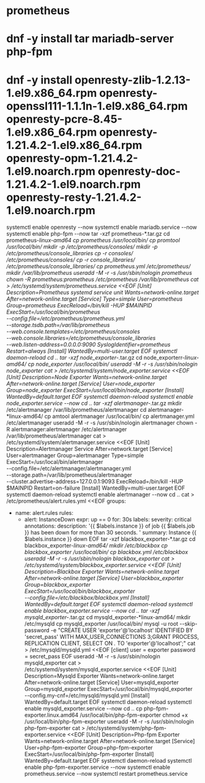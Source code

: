 # prometheus
# dnf -y install tar mariadb-server php-fpm
# dnf -y install openresty-zlib-1.2.13-1.el9.x86_64.rpm openresty-openssl111-1.1.1n-1.el9.x86_64.rpm openresty-pcre-8.45-1.el9.x86_64.rpm openresty-1.21.4.2-1.el9.x86_64.rpm openresty-opm-1.21.4.2-1.el9.noarch.rpm openresty-doc-1.21.4.2-1.el9.noarch.rpm openresty-resty-1.21.4.2-1.el9.noarch.rpm
systemctl enable openresty --now
systemctl enable mariadb.service --now
systemctl enable php-fpm --now
tar -xzf prometheus-*.tar.gz
cd prometheus-*linux-amd64
cp prometheus /usr/local/bin/
cp promtool /usr/local/bin/
mkdir -p /etc/prometheus/consoles/
mkdir -p /etc/prometheus/console_libraries
cp -r consoles/ /etc/prometheus/consoles/
cp -r console_libraries/ /etc/prometheus/console_libraries/
cp prometheus.yml /etc/prometheus/
mkdir /var/lib/prometheus
useradd -M -r -s /usr/sbin/nologin prometheus
chown -R prometheus:prometheus /etc/prometheus /var/lib/prometheus
cat > /etc/systemd/system/prometheus.service <<EOF
[Unit]
Description=Prometheus systemd service unit
Wants=network-online.target
After=network-online.target
[Service]
Type=simple
User=prometheus
Group=prometheus
ExecReload=/bin/kill -HUP $MAINPID
ExecStart=/usr/local/bin/prometheus \
--config.file=/etc/prometheus/prometheus.yml \
--storage.tsdb.path=/var/lib/prometheus \
--web.console.templates=/etc/prometheus/consoles \
--web.console.libraries=/etc/prometheus/console_libraries \
--web.listen-address=0.0.0.0:9090
SyslogIdentifier=prometheus
Restart=always
[Install]
WantedBy=multi-user.target
EOF
systemctl daemon-reload
cd ..
tar -xzf node_exporter-*.tar.gz
cd node_exporterr-*linux-amd64/
cp node_exporter /usr/local/bin/
useradd -M -r -s /usr/sbin/nologin node_exporter
cat > /etc/systemd/system/node_exporter.service <<EOF
[Unit]
Description=Node Exporter
Wants=network-online.target
After=network-online.target
[Service]
User=node_exporter
Group=node_exporter
ExecStart=/usr/local/bin/node_exporter
[Install]
WantedBy=default.target
EOF
systemctl daemon-reload
systemctl enable node_exporter.service --now
cd ..
tar -xzf alertmanager-*.tar.gz
mkdir /etc/alertmanager /var/lib/prometheus/alertmanager
cd alertmanager-*linux-amd64/
cp amtool alertmanager /usr/local/bin/
cp alertmanager.yml /etc/alertmanager
useradd -M -r -s /usr/sbin/nologin alertmanager
chown -R alertmanager:alertmanager /etc/alertmanager /var/lib/prometheus/alertmanager
cat > /etc/systemd/system/alertmanager.service <<EOF
[Unit]
Description=Alertmanager Service
After=network.target
[Service]
User=alertmanager
Group=alertmanager
Type=simple
ExecStart=/usr/local/bin/alertmanager \
         --config.file=/etc/alertmanager/alertmanager.yml \
         --storage.path=/var/lib/prometheus/alertmanager \
         --cluster.advertise-address=127.0.0.1:9093
ExecReload=/bin/kill -HUP $MAINPID
Restart=on-failure
[Install]
WantedBy=multi-user.target
EOF
systemctl daemon-reload
systemctl enable alertmanager --now
cd ..
cat > /etc/prometheus/alert.rules.yml <<EOF
groups:
- name: alert.rules
  rules:
  - alert: InstanceDown
    expr: up == 0
    for: 30s
    labels:
      severity: critical
    annotations:
      description: '{{ $labels.instance }} of job {{ $labels.job }} has been down for more than 30 seconds. '
      summary: Instance {{ $labels.instance }} down
EOF
tar -xzf blackbox_exporter-*.tar.gz
cd blackbox_exporter-*linux-amd64/
mkdir /etc/blackbox
cp blackbox_exporter /usr/local/bin/
cp blackbox.yml /etc/blackbox
useradd -M -r -s /usr/sbin/nologin blackbox_exporter
cat > /etc/systemd/system/blackbox_exporter.service <<EOF
[Unit]
Description=Blackbox Exporter
Wants=network-online.target
After=network-online.target
[Service]
User=blackbox_exporter
Group=blackbox_exporter
ExecStart=/usr/local/bin/blackbox_exporter \
         --config.file=/etc/blackbox/blackbox.yml
[Install]
WantedBy=default.target
EOF
systemctl daemon-reload
systemctl enable blackbox_exporter.service --now
cd ..
tar -xzf mysqld_exporter-*.tar.gz
cd mysqld_exporter-*linux-amd64/
mkdir /etc/mysqld
cp mysqld_exporter /usr/local/bin/
mysql -u root --skip-password -e "CREATE USER 'exporter'@'localhost' IDENTIFIED BY 'secret_pass' WITH MAX_USER_CONNECTIONS 3;GRANT PROCESS, REPLICATION CLIENT, SELECT ON *.* TO 'exporter'@'localhost';"
cat > /etc/mysqld/mysqld.yml <<EOF
[client]
user = exporter
password = secret_pass
EOF
useradd -M -r -s /usr/sbin/nologin mysqld_exporter
cat > /etc/systemd/system/mysqld_exporter.service <<EOF
[Unit]
Description=Mysqld Exporter
Wants=network-online.target
After=network-online.target
[Service]
User=mysqld_exporter
Group=mysqld_exporter
ExecStart=/usr/local/bin/mysqld_exporter \
         --config.my-cnf=/etc/mysqld/mysqld.yml
[Install]
WantedBy=default.target
EOF
systemctl daemon-reload
systemctl enable mysqld_exporter.service --now
cd ..
cp php-fpm-exporter.linux.amd64 /usr/local/bin/php-fpm-exporter
chmod +x /usr/local/bin/php-fpm-exporter
useradd -M -r -s /usr/sbin/nologin php-fpm-exporter
cat > /etc/systemd/system/php-fpm-exporter.service <<EOF
[Unit]
Description=Php-fpm Exporter
Wants=network-online.target
After=network-online.target
[Service]
User=php-fpm-exporter
Group=php-fpm-exporter
ExecStart=/usr/local/bin/php-fpm-exporter
[Install]
WantedBy=default.target
EOF
systemctl daemon-reload
systemctl enable php-fpm-exporter.service --now
systemctl enable prometheus.service --now
systemctl restart prometheus.service

